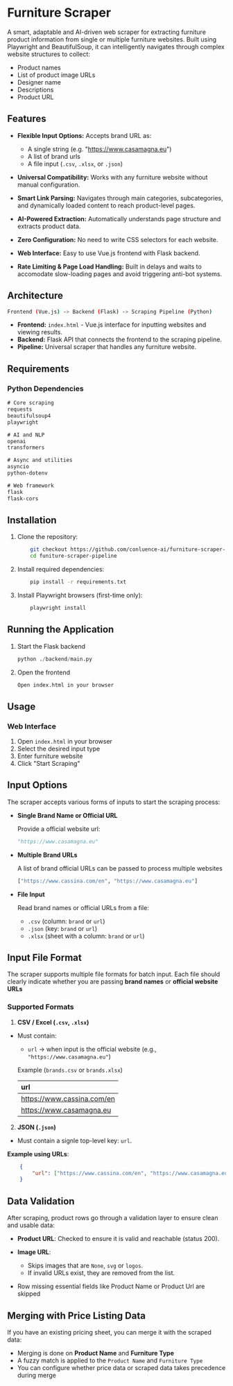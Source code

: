 # Furniture Scraper

A smart, adaptable and AI-driven web scraper for extracting furniture product information from single or multiple furniture websites. Built using Playwright and BeautifulSoup, it can intelligently navigates through complex website structures to collect: 
- Product names
- List of product image URLs
- Designer name
- Descriptions
- Product URL

## Features

- **Flexible Input Options:** Accepts brand URL as:
    
    - A single string (e.g. "https://www.casamagna.eu")
    - A list of brand urls
    - A file input (`.csv`, `.xlsx`, or `.json`)

- **Universal Compatibility:** Works with any furniture website without manual configuration.

- **Smart Link Parsing:** Navigates through main categories, subcategories, and dynamically loaded content to reach product-level pages.

- **AI-Powered Extraction:** Automatically understands page structure and extracts product data.

- **Zero Configuration:** No need to write CSS selectors for each website.

- **Web Interface:** Easy to use Vue.js frontend with Flask backend.

- **Rate Limiting & Page Load Handling:** Built in delays and waits to accomodate slow-loading pages and avoid triggering anti-bot systems.

## Architecture

```sh
Frontend (Vue.js) -> Backend (Flask) -> Scraping Pipeline (Python)
```

- **Frontend:** `index.html` - Vue.js interface for inputting websites and viewing results.
- **Backend:** Flask API that connects the frontend to the scraping pipeline.
- **Pipeline:** Universal scraper that handles any furniture website.

## Requirements

### Python Dependencies

```txt
# Core scraping 
requests
beautifulsoup4
playwright

# AI and NLP
openai
transformers

# Async and utilities
asyncio
python-dotenv

# Web framework
flask
flask-cors
```
## Installation

1. Clone the repository:
    ```bash
        git checkout https://github.com/conluence-ai/furniture-scraper-pipeline.git
        cd funiture-scraper-pipeline
    ```

2. Install required dependencies:
    ```bash
        pip install -r requirements.txt
    ```

3. Install Playwright browsers (first-time only):
    ```bash
        playwright install
    ```

## Running the Application

1. Start the Flask backend

    ```python
    python ./backend/main.py
    ```

2. Open the frontend

    ```txt
    Open index.html in your browser
    ```

## Usage

### Web Interface

1. Open `index.html` in your browser
2. Select the desired input type
3. Enter furniture website
4. Click "Start Scraping"

## Input Options

The scraper accepts various forms of inputs to start the scraping process:

- **Single Brand Name or Official URL**

    Provide a official website url:

    ```python
    "https://www.casamagna.eu"
    ```

- **Multiple Brand URLs**

    A list of brand official URLs can be passed to process multiple websites

    ```python
    ["https://www.cassina.com/en", "https://www.casamagna.eu"]
    ```

- **File Input**

    Read brand names or official URLs from a file:
    
    - `.csv` (column: `brand` or `url`)
    - `.json` (key: `brand` or `url`)
    - `.xlsx` (sheet with a column: `brand` or `url`)


## Input File Format

The scraper supports multiple file formats for batch input. Each file should clearly indicate whether you are passing **brand names** or **official website URLs**

### Supported Formats

1. **CSV / Excel (`.csv`, `.xlsx`)**

- Must contain:
    - `url` -> when input is the official website (e.g., `"https://www.casamagna.eu"`)

    Example (`brands.csv` or `brands.xlsx`)

    | url |
    | :- |
    | https://www.cassina.com/en |
    | https://www.casamagna.eu |

2. **JSON (`.json`)** 

- Must contain a signle top-level key: `url`.

**Example using URLs**:

```json
    {
        "url": ["https://www.cassina.com/en", "https://www.casamagna.eu"]
    }
```

## Data Validation

After scraping, product rows go through a validation layer to ensure clean and usable data:

- **Product URL**: Checked to ensure it is valid and reachable (status 200).
- **Image URL**: 
    
    - Skips images that are `None`, `svg` or `logos`.
    - If invalid URLs exist, they are removed from the list.
- Row missing essential fields like Product Name or Product Url are skipped

## Merging with Price Listing Data

If you have an existing pricing sheet, you can merge it with the scraped data:

- Merging is done on **Product Name** and **Furniture Type**
- A fuzzy match is applied to the `Product Name` and `Furniture Type`
- You can configure whether price data or scraped data takes precedence during merge